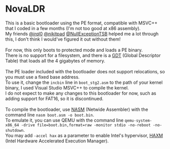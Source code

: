 # NovaLDR
This is a basic bootloader using the PE format, compatible with MSVC++ that I coded in a few months (I'm not too good at x86 assembly).\
My friends [@irql0](https://github.com/irql0) [@nikitpad](https://github.com/nikitpad) [@NullExceptionTSB](https://github.com/NullExceptionTSB) helped me a lot through this, I don't think I would've figured it out without them!\
\
For now, this only boots to protected mode and loads a PE binary.\
There is no support for a filesystem, and there is a [GDT](https://en.wikipedia.org/wiki/Global_Descriptor_Table) (Global Descriptor Table) that loads all the 4 gigabytes of memory.\
\
The PE loader included with the bootloader does not support relocations, so you must use a fixed base address.\
To use it, change the `incbin` line in `boot_stg2.asm` to the path of your kernel binary, I used Visual Studio MSVC++ to compile the kernel.\
I do not expect to make any changes to this bootloader for now, such as adding support for FAT16, so it is discontinued.\
\
To compile the bootloader, use [NASM](https://www.nasm.us/) (Netwide Assembler) with the command line `nasm boot.asm -o boot.bin`.\
To emulate it, you can use QEMU with the command line `qemu-system-x86_64 -drive file=boot.bin,format=raw -monitor stdio -no-reboot -no-shutdown`.\
You may add `-accel hax` as a parameter to enable Intel's hypervisor, [HAXM](https://github.com/intel/haxm) (Intel Hardware Accelerated Execution Manager).
